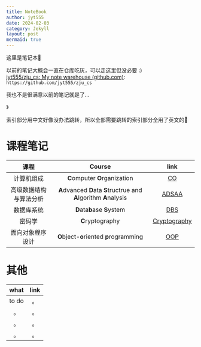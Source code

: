 ```yaml
---
title: NoteBook
author: jyt555
date: 2024-02-03
category: Jekyll
layout: post
mermaid: true
---
```


这里是笔记本:book:

以前的笔记大概会一直在仓库吃灰，可以走这里但没必要 :) <br/>
[jyt555/zju_cs: My note warehouse (github.com)](https://github.com/jyt555/zju_cs): `https://github.com/jyt555/zju_cs`

我也不是很满意以前的笔记就是了…

》

索引部分用中文好像没办法跳转，所以全部需要跳转的索引部分全用了英文的:anger:



# 课程笔记

|          课程          |                            Course                            |                             link                             |
| :--------------------: | :----------------------------------------------------------: | :----------------------------------------------------------: |
|       计算机组成       |                **C**omputer **O**rganization                 |      [CO](https://jyt555.github.io/2024-02-04-co.html)       |
| 高级数据结构与算法分析 | **A**dvanced **D**ata **S**tructrue and **A**lgorithm **A**nalysis | [ADSAA](https://jyt555.github.io/pages/notebook/2024-02-04-adsaa.html) |
|       数据库系统       |                 **D**ata**b**ase **S**ystem                  |     [DBS](https://jyt555.github.io/2024-02-04-dbs.html)      |
|         密码学         |                       **C**ryptography                       | [Cryptography](https://jyt555.github.io/2024-02-04-cryptography.html) |
|    面向对象程序设计    |           **O**bject-**o**riented **p**rogramming            |     [OOP](https://jyt555.github.io/2024-02-04-oop.html)      |



# 其他

| what  | link |
| :---: | :--: |
| to do |  。  |
|  。   |  。  |
|  。   |  。  |
|  。   |  。  |